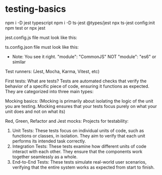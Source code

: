 # testing-basics

<!-- install jest for typescript -->
npm i -D jest typescript <!-- Prerequisites -->
npm i -D ts-jest @types/jest <!-- Installing -->
npx ts-jest config:init <!-- Creating config -->
npm test or npx jest  <!-- Running tests -->

jest.config.js file must look like this:
    <!-- module.exports = {
        preset: 'ts-jest',
        testEnvironment: 'node',
    }; -->

ts.config.json file must look like this:
    <!-- {
        "compilerOptions": {
            "target": "ES6",
            "module": "commonjs",
            "strict": true,
            "esModuleInterop": true,
            "skipLibCheck": true,
            "forceConsistentCasingInFileNames": true
        }
    } -->
* Note: You see it right. "module": "CommonJS" NOT "module": "es6" or similar

Test runners: (Jest, Mocha, Karma, Vitest, etc)

First tests:
What are tests?
Tests are automated checks that verify the behavior of a specific piece of code, ensuring it functions as expected. They are categorized into three main types:

Mocking basics: (Mocking is primarily about isolating the logic of the unit you are testing. Mocking ensures that your  tests focus purely on what your unit does and not on what its)
<!-- jest.mock('./myModule'); // Mock the entire 'myModule' module

// Or mock a specific export
jest.mock('./myModule', () => ({
myFunction: jest.fn(), 
})); -->

Red, Green, Refactor and Jest mocks:
Projects for testability:

1. Unit Tests: These tests focus on individual units of code, such as functions or classes, in isolation. They aim to verify that each unit performs its intended task correctly.
2. Integration Tests: These tests examine how different units of code interact with each other. They ensure that the components work together seamlessly as a whole.
3. End-to-End Tests: These tests simulate real-world user scenarios, verifying that the entire system works as expected from start to finish.
